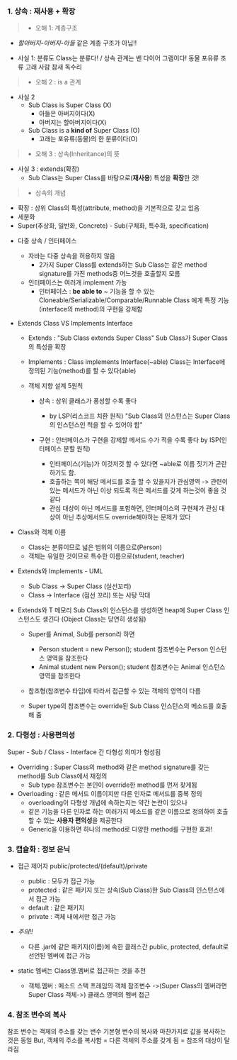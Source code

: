 ### 1. 상속 : 재사용 + 확장
> - 오해 1: 계층구조
  + _할아버지-아버지-아들_ 같은 계층 구조가 아님!!
- 사실 1: 분류도
  Class는 분류다! / 상속 관계는 벤 다이어 그램이다!
  동물
  포유류    조류
  고래 사람  참새 독수리

> - 오해 2 : is a 관계  
- 사실 2 
  + Sub Class is Super Class (X)
    * 아들은 아버지이다(X)
    * 아버지는 할아버지이다(X)
  + Sub Class is a **kind of** Super Class (O)
    * 고래는 포유류(동물)의 한 분류이다(O)
    
> - 오해 3 : 상속(Inheritance)의 뜻
- 사실 3 : extends(확장)
  + Sub Class는 Super Class를 바탕으로(**재사용**) 특성을 **확장**한 것!


  
> - 상속의 개념
  + 확장 : 상위 Class의 특성(attribute, method)을 기본적으로 갖고 있음
  + 세분화
  + Super(추상화, 일반화, Concrete) - Sub(구체화, 특수화, specification)
  
  
- 다중 상속 / 인터페이스
  + 자바는 다중 상속을 허용하지 않음
    * 2가지 Super Class를 extends하는 Sub Class는 같은 method signature를 가진 methods중 어느것을 호출할지 모름
  + 인터페이스는 여러개 implement 가능
    * 인터페이스 : **be able to**
    ~ 기능을 할 수 있는
    Cloneable/Serializable/Comparable/Runnable
    Class 에게 특정 기능(interface의 method)의 구현을 강제함
    
- Extends Class VS Implements Interface
  + Extends : "Sub Class extends Super Class"
  Sub Class가 Super Class의 특성을 확장
  + Implements : Class implements Interface(~able)
  Class는 Interface에 정의된 기능(method)를 할 수 있다(able)
  
  
  + 객체 지향 설계 5원칙
    * 상속 : 상위 클래스가 풍성할 수록 좋다
      + by LSP(리스코프 치환 원칙)
    "Sub Class의 인스턴스는 Super Class의 인스턴스인 척을 할 수 있어야 함"
    
    
    * 구현 : 인터페이스가 구현을 강제할 메서드 수가 적을 수록 좋다
    by ISP(인터페이스 분할 원칙)
      + 인터페이스(기능)가 이것저것 할 수 있다면 ~able로 이름 짓기가 곤란하기도 함.
      + 호출하는 쪽이 해당 메서드를 호출 할 수 있을지가 관심영역 -> 관련이 있는 메서드가 아닌 이상 되도록 적은 메서드를 갖게 하는것이 좋을 것 같다
      + 관심 대상이 아닌 메서드를 포함하면, 인터페이스의 구현체가 관심 대상이 아닌 추상메서드도 override해야하는 문제가 있다
    
    
- Class와 객체 이름
  + Class는 분류이므로 넓은 범위의 이름으로(Person)
  + 객체는 유일한 것이므로 특수한 이름으로(student, teacher)
    
- Extends와 Implements - UML
  + Sub Class -> Super Class (실선꼬리)
  + Class -> Interface (점선 꼬리) 또는 사탕 막대
  
- Extends와 T 메모리
Sub Class의 인스턴스를 생성하면 heap에 Super Class 인스턴스도 생긴다
(Object Class는 당연히 생성됨)
  + Super를 Animal, Sub를 person라 하면
    * Person student = new Person();
   student 참조변수는 Person 인스턴스 영역을 참조한다
    * Animal student new Person();
   student 참조변수는 Animal 인스턴스 영역을 참조한다
   
  + 참조형(참조변수 타입)에 따라서 접근할 수 있는 객체의 영역이 다름
  + Super type의 참조변수는 override된 Sub Class 인스턴스의 메소드를 호출해 줌
   
  
### 2. 다형성 : 사용편의성
Super - Sub / Class - Interface 간 다형성 의미가 형성됨

- Overriding : Super Class의 method와 같은 method signature를 갖는 method를 Sub Class에서 재정의
  + Sub type 참조변수는 본인이 override한 method를 먼저 찾게됨
- Overloading : 같은 메서드 이름이지만 다른 인자로 메서드를 중복 정의
  + overloading이 다형성 개념에 속하는지는 약간 논란이 있으나
  + 같은 기능을 다른 인자로 하는 여러가지 메소드를 같은 이름으로 정의하여 호출할 수 있는 **사용자 편의성**을 제공한다
  + Generic을 이용하면 하나의 method로 다양한 method를 구현한 효과!
 
### 3. 캡슐화 : 정보 은닉
- 접근 제어자 public/protected/(default)/private

  - public : 모두가 접근 가능
  - protected : 같은 패키지 또는 상속(Sub Class)한 Sub Class의 인스턴스에서 접근 가능
  - default : 같은 패키지
  - private : 객체 내에서만 접근 가능
  
- *주의!!*
  + 다른 .jar에 같은 패키지(이름)에 속한 클래스간 public, protected, default로 선언된 멤버에 접근 가능

- static 멤버는 Class명.멤버로 접근하는 것을 추천
  + 객체.멤버 : 메소드 스택 프레임의 객체 참조변수 ->(Super Class의 멤버라면 Super Class 객체->) 클래스 영역의 멤버 접근
  

### 4. 참조 변수의 복사
참조 변수는 객체의 주소를 갖는 변수
기본형 변수의 복사와 마찬가지로 값을 복사하는 것은 동일
But, 객체의 주소를 복사함 
= 다른 객체의 주소를 갖게 됨
= 참조의 대상이 달라짐
